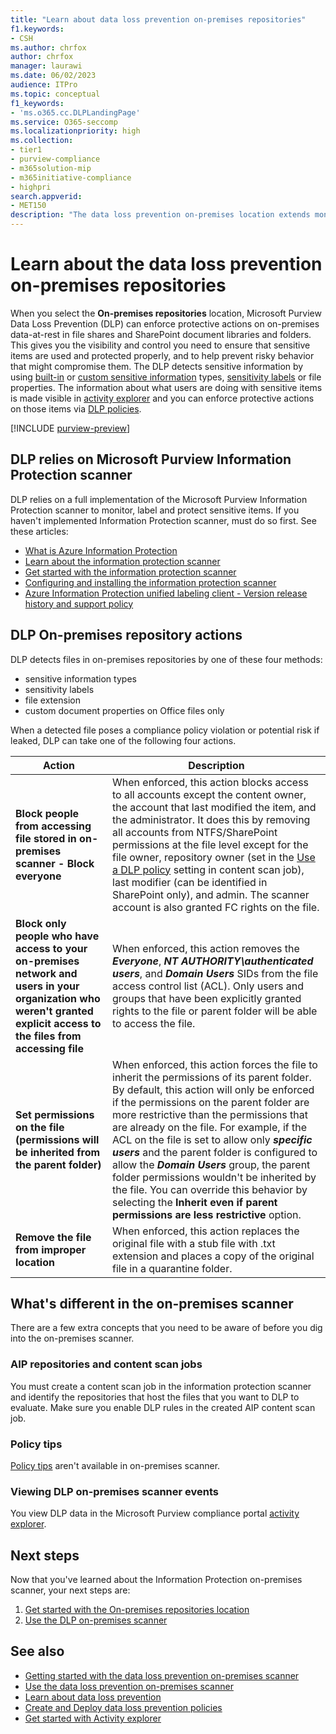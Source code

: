 ```yaml
---
title: "Learn about data loss prevention on-premises repositories"
f1.keywords:
- CSH
ms.author: chrfox
author: chrfox
manager: laurawi
ms.date: 06/02/2023
audience: ITPro
ms.topic: conceptual
f1_keywords:
- 'ms.o365.cc.DLPLandingPage'
ms.service: O365-seccomp
ms.localizationpriority: high
ms.collection: 
- tier1
- purview-compliance
- m365solution-mip
- m365initiative-compliance
- highpri
search.appverid: 
- MET150
description: "The data loss prevention on-premises location extends monitoring of file activities and protective actions for those files to on-premises file shares and SharePoint folders and document libraries. Files are scanned and protected by Purview Information Protection scanner"
---
```


# Learn about the data loss prevention on-premises repositories

When you select the **On-premises repositories** location, Microsoft Purview Data Loss Prevention (DLP) can enforce protective actions on on-premises data-at-rest in file shares and SharePoint document libraries and folders. This gives you the visibility and control you need to ensure that sensitive items are used and protected properly, and to help prevent risky behavior that might compromise them. The DLP detects sensitive information by using [built-in](sensitive-information-type-entity-definitions.md) or [custom sensitive information](create-a-custom-sensitive-information-type.md) types, [sensitivity labels](sensitivity-labels.md) or file properties. The information about what users are doing with sensitive items is made visible in [activity explorer](data-classification-activity-explorer.md) and you can enforce protective actions on those items via [DLP policies](dlp-learn-about-dlp.md).

[!INCLUDE [purview-preview](../includes/purview-preview.md)]

## DLP relies on Microsoft Purview Information Protection scanner

DLP relies on a full implementation of the Microsoft Purview Information Protection scanner to monitor, label and protect sensitive items. If you haven't implemented Information Protection scanner, must do so first. See these articles:

- [What is Azure Information Protection](/azure/information-protection/what-is-information-protection)
- [Learn about the information protection scanner](deploy-scanner.md)
- [Get started with the information protection scanner](deploy-scanner-prereqs.md)
- [Configuring and installing the information protection scanner](deploy-scanner-configure-install.md)
- [Azure Information Protection unified labeling client - Version release history and support policy](/azure/information-protection/rms-client/unifiedlabelingclient-version-release-history)

## DLP On-premises repository actions

DLP detects files in on-premises repositories by one of these four methods:

- sensitive information types
- sensitivity labels
- file extension
- custom document properties on Office files only

When a detected file poses a compliance policy violation or potential risk if leaked, DLP can take one of the following four actions.

|Action |Description  |
|---------|---------|
|**Block people from accessing file stored in  on-premises scanner - Block everyone** | When enforced, this action blocks access to all accounts except the content owner, the account that last modified the item, and the administrator. It does this by removing all accounts from NTFS/SharePoint permissions at the file level except for the file owner, repository owner (set in the [Use a DLP policy](deploy-scanner-configure-install.md#use-a-dlp-policy) setting in content scan job), last modifier (can be identified in SharePoint only), and admin. The scanner account is also granted FC rights on the file. |
|**Block only people who have access to your on-premises network and users in your organization who weren't granted explicit access to the files from accessing file**    | When enforced, this action removes the ***Everyone***, ***NT AUTHORITY\authenticated users***, and ***Domain Users*** SIDs from the file access control list (ACL). Only users and groups that have been explicitly granted rights to the file or parent folder will be able to access the file.|
|**Set permissions on the file (permissions will be inherited from the parent folder)**| When enforced, this action forces the file to inherit the permissions of its parent folder. By default, this action will only be enforced if the permissions on the parent folder are more restrictive than the permissions that are already on the file. For example, if the ACL on the file is set to allow only ***specific users*** and the parent folder is configured to allow the ***Domain Users*** group, the parent folder permissions wouldn't be inherited by the file. You can override this behavior by selecting the **Inherit even if parent permissions are less restrictive** option. |
|**Remove the file from improper location** | When enforced, this action replaces the original file with a stub file with .txt extension and places a copy of the original file in a quarantine folder.

## What's different in the on-premises scanner

There are a few extra concepts that you need to be aware of before you dig into the on-premises scanner.

### AIP repositories and content scan jobs

You must create a content scan job in the information protection scanner and identify the repositories that host the files that you want to DLP to evaluate. Make sure you enable DLP rules in the created AIP content scan job.

### Policy tips

[Policy tips](use-notifications-and-policy-tips.md) aren't available in on-premises scanner.


### Viewing DLP on-premises scanner events

You view DLP data in the Microsoft Purview compliance portal [activity explorer](data-classification-activity-explorer.md). 

## Next steps

Now that you've learned about the Information Protection on-premises scanner, your next steps are:

1. [Get started with the On-premises repositories location](dlp-on-premises-scanner-get-started.md)
2. [Use the DLP on-premises scanner](dlp-on-premises-scanner-use.md)

## See also

- [Getting started with the data loss prevention on-premises scanner](dlp-on-premises-scanner-get-started.md)
- [Use the data loss prevention on-premises scanner](dlp-on-premises-scanner-use.md)
- [Learn about data loss prevention](dlp-learn-about-dlp.md)
- [Create and Deploy data loss prevention policies](dlp-create-deploy-policy.md)
- [Get started with Activity explorer](data-classification-activity-explorer.md)
